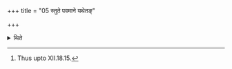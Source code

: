 +++
title = "05 स्तुते पवमाने यथेतङ्"

+++

<details><summary>थिते</summary>

5. After the Pavamāna (-laud) has been sung, having gone back in the same manner as he has come, having stepped towards the south of the Uttaravedi by the west, he sits down there. He remains seated there upto the offering of the omentum of the animal to be offered on the Soma-pressing-day.[^1]   

[^1]: Thus upto XII.18.15.  
</details>
